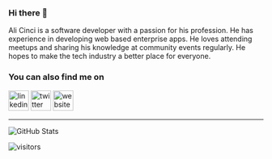 ### Hi there 👋

Ali Cinci is a software developer with a passion for his profession. He has experience in developing web based enterprise apps. He loves attending meetups and sharing his knowledge at community events regularly. He hopes to make the tech industry a better place for everyone.

### You can also find me on
[<img src='https://cdn.jsdelivr.net/npm/simple-icons@3.0.1/icons/linkedin.svg' alt='linkedin' height='40'>](https://www.linkedin.com/in/ali-cinci/)  [<img src='https://cdn.jsdelivr.net/npm/simple-icons@3.0.1/icons/twitter.svg' alt='twitter' height='40'>](https://twitter.com/@acncii)  [<img src='https://cdn.jsdelivr.net/npm/simple-icons@3.0.1/icons/medium.svg' alt='website' height='40'>](https://medium.com/@alicinci.dev)

---------------------------------------------------------------------------------------------------------------------------------------------------------------------------------

![GitHub Stats](https://github-readme-stats.vercel.app/api?username=alicinci&show_icons=true)

![visitors](https://img.shields.io/badge/dynamic/json?color=informational&label=visits&query=value&url=https%3A%2F%2Fapi.countapi.xyz%2Fhit%2Falicinci.alicinci%2Freadme)
